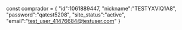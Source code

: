 const comprador =
{
"id":1061889447,
"nickname":"TESTYXVIQ1A8",
"password":"qatest5208",
"site_status":"active",
"email":"test_user_41476684@testuser.com"
}
